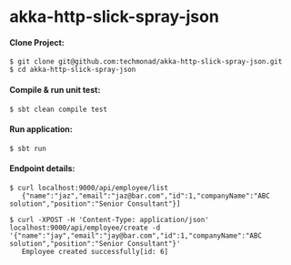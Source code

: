 # akka-http-slick-spray-json



#### Clone Project:
    $ git clone git@github.com:techmonad/akka-http-slick-spray-json.git
    $ cd akka-http-slick-spray-json


#### Compile & run unit test:
    $ sbt clean compile test

#### Run application:
    $ sbt run


#### Endpoint details:
    $ curl localhost:9000/api/employee/list
       {"name":"jaz","email":"jaz@bar.com","id":1,"companyName":"ABC solution","position":"Senior Consultant"}]
 
    $ curl -XPOST -H 'Content-Type: application/json' localhost:9000/api/employee/create -d '{"name":"jay","email":"jay@bar.com","id":1,"companyName":"ABC solution","position":"Senior Consultant"}'
       Employee created successfully[id: 6] 
